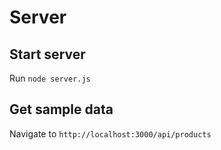 # Server

## Start server
Run `node server.js`

## Get sample data
Navigate to `http://localhost:3000/api/products`